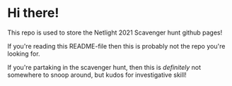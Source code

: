 # Hi there!

This repo is used to store the Netlight 2021 Scavenger hunt github pages!

If you're reading this README-file then this is probably not the repo you're looking for.

If you're partaking in the scavenger hunt, then this is _definitely_ not somewhere to snoop around,
but kudos for investigative skill! 
